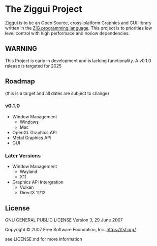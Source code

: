 # The Ziggui Project

Ziggui is to be an Open Source, cross-platform Graphics and GUI library written in the [ZIG programming language](https://ziglang.org). This project is to priorities low level control with high performace and no/low dependencies. 

## WARNING

This Project is early in development and is lacking functionality. A v0.1.0 release is targeted for 2025

## Roadmap 

(this is a target and all dates are subject to change)

### v0.1.0

- Window Management
    - Windows
    - Mac
- OpenGL Graphics API
- Metal Graphics API
- GUI

### Later Versions 

- Window Management
    - Wayland
    - X11
- Graphics API Intergration
    - Vulkan
    - DirectX 11/12

## License

GNU GENERAL PUBLIC LICENSE
Version 3, 29 June 2007

Copyright © 2007 Free Software Foundation, Inc. <https://fsf.org/>

 see LICENSE.md for more information
